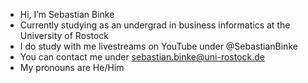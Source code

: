 - Hi, I’m Sebastian Binke
- Currently studying as an undergrad in business informatics at the University of Rostock
- I do study with me livestreams on YouTube under @SebastianBinke
- You can contact me under sebastian.binke@uni-rostock.de
- My pronouns are He/Him

